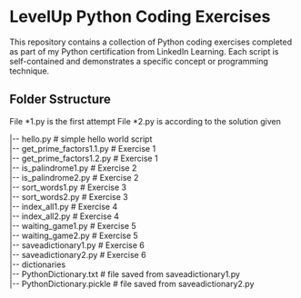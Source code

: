 # LevelUp Python Coding Exercises
This repository contains a collection of Python coding exercises completed as part of my Python certification from LinkedIn Learning.
Each script is self-contained and demonstrates a specific concept or programming technique.

## Folder Sstructure
File *1.py is the first attempt
File *2.py is according to the solution given

|-- hello.py # simple hello world script  
|-- get_prime_factors1.1.py # Exercise 1  
|-- get_prime_factors1.2.py # Exercise 1  
|-- is_palindrome1.py # Exercise 2  
|-- is_palindrome2.py # Exercise 2  
|-- sort_words1.py # Exercise 3  
|-- sort_words2.py # Exercise 3  
|-- index_all1.py # Exercise 4  
|-- index_all2.py # Exercise 4  
|-- waiting_game1.py # Exercise 5  
|-- waiting_game2.py # Exercise 5  
|-- saveadictionary1.py # Exercise 6  
|-- saveadictionary2.py # Exercise 6  
|-- dictionaries  
    |-- PythonDictionary.txt # file saved from saveadictionary1.py  
    |-- PythonDictionary.pickle # file saved from saveadictionary2.py  
